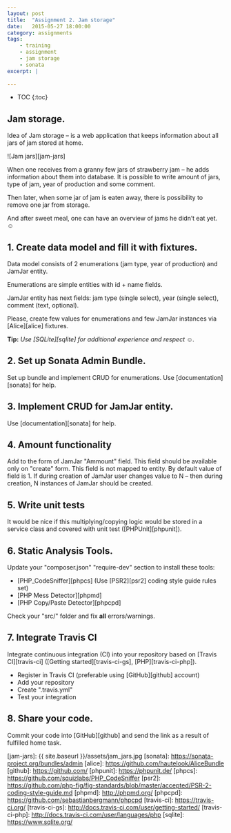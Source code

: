 ```yaml
---
layout: post
title:  "Assignment 2. Jam storage"
date:   2015-05-27 18:00:00
category: assignments
tags:
    - training
    - assignment
    - jam storage
    - sonata
excerpt: |
    
---
```

* TOC
{:toc}

## Jam storage.

Idea of Jam storage – is a web application that keeps information about all jars of jam stored at home.

![Jam jars][jam-jars]

When one receives from a granny few jars of strawberry jam – he adds information about them into database.
It is possible to write amount of jars, type of jam, year of production and some comment.

Then later, when some jar of jam is eaten away, there is possibility to remove one jar from storage.

And after sweet meal, one can have an overview of jams he didn’t eat yet. ☺

## 1. Create data model and fill it with fixtures.

Data model consists of 2 enumerations (jam type, year of production) and JamJar entity.

Enumerations are simple entities with id + name fields.

JamJar entity has next fields: jam type (single select), year (single select), comment (text, optional).

Please, create few values for enumerations and few JamJar instances via [Alice][alice] fixtures.

**Tip:** _Use [SQLite][sqlite] for additional experience and respect ☺._

## 2. Set up Sonata Admin Bundle.

Set up bundle and implement CRUD for enumerations. Use [documentation][sonata] for help.

## 3. Implement CRUD for JamJar entity.

Use [documentation][sonata] for help.

## 4. Amount functionality

Add to the form of JamJar "Ammount" field. This field should be available only on "create" form.
This field is not mapped to entity. By default value of field is 1. If during creation of JamJar user
changes value to N – then during creation, N instances of JamJar should be created.

## 5. Write unit tests

It would be nice if this multiplying/copying logic would be stored in a service class and covered with unit test
([PHPUnit][phpunit]).

## 6. Static Analysis Tools.

Update your "composer.json" "require-dev" section to install these tools:

* [PHP_CodeSniffer][phpcs] (Use [PSR2][psr2] coding style guide rules set)
* [PHP Mess Detector][phpmd]
* [PHP Copy/Paste Detector][phpcpd]

Check your "src/" folder and fix **all** errors/warnings.
  
## 7. Integrate Travis CI
 
Integrate continuous integration (CI) into your repository based on [Travis CI][travis-ci]
([Getting started][travis-ci-gs], [PHP][travis-ci-php]).
 
* Register in Travis CI (preferable using [GitHub][github] account)
* Add your repository
* Create ".travis.yml"
* Test your integration

## 8. Share your code.

Commit your code into [GitHub][github] and send the link as a result of fulfilled home task.

[jam-jars]:             {{ site.baseurl }}/assets/jam_jars.jpg
[sonata]:               https://sonata-project.org/bundles/admin
[alice]:                https://github.com/hautelook/AliceBundle
[github]:               https://github.com/
[phpunit]:              https://phpunit.de/
[phpcs]:                https://github.com/squizlabs/PHP_CodeSniffer
[psr2]:                 https://github.com/php-fig/fig-standards/blob/master/accepted/PSR-2-coding-style-guide.md
[phpmd]:                http://phpmd.org/
[phpcpd]:               https://github.com/sebastianbergmann/phpcpd
[travis-ci]:            https://travis-ci.org/
[travis-ci-gs]:         http://docs.travis-ci.com/user/getting-started/
[travis-ci-php]:        http://docs.travis-ci.com/user/languages/php
[sqlite]:               https://www.sqlite.org/